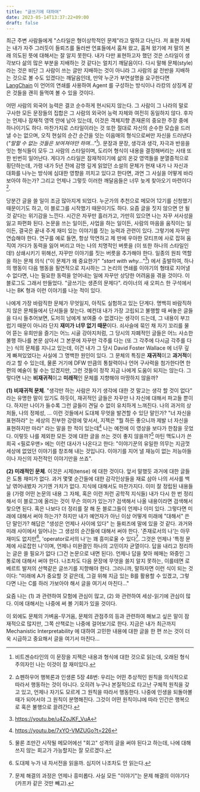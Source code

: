 ```yaml
---
title: "글쓰기에 대하여"
date: 2023-05-14T13:37:22+09:00
draft: false
---
```


최근 주변 사람들에게 "스타일은 형이상학적인 문제"라고 말하고 다닌다. 저 표현 자체는 내가 자주 그러듯이 들뢰즈를 둘러싼 언표들에서 훔쳐 왔고, 훔쳐 왔기에 저 말의 본래 의도된 뜻에 대해서는 잘 알지 못한다. 내가 다만 표현하고자 했던 것은 스타일이 생각보다 삶의 많은 부분을 지배하는 것 같다는 얼치기 깨달음이다. 다시 말해 문체(style)라는 것은 비단 그 사람이 쓰는 글만 지배하는 것이 아니라 그 사람의 삶 전반을 지배하는 것으로 볼 수도 있겠다는 깨달음인데, 만약 누군가 부연설명을 요구한다면 [LangChain](https://github.com/hwchase17/langchain) 이 언어의 연쇄를 사용하여 Agent 를 구성하는 방식이나 라캉의 상징계 같은 것들을 괜히 들먹여 볼 수 있을 것이다.

어떤 사람의 외국어 능력은 결코 순수하게 현시되지 않는다. 그 사람이 그 나라의 말로 구사한 모든 문장들의 집합은 그 사람의 외국어 능력 자체와 여전히 동일하지 않다. 후자는 언제나 잠재적 영역 안에 남아 있는데, 이것은 객체지향 존재론의 중요한 주장 중에 하나이기도 하다. 마찬가지로 스타일이라는 것 또한 절대로 자신의 순수한 모습을 드러낼 수는 없으며, 오직 현실의 순간 순간을 잇는 이음매의 형식으로써만 자신을 드러낸다 (*"말할 수 없는 것들은 보여져야만 하며..."*[^1]). 문장과 문장, 생각과 생각, 자극과 반응을 잇는 형식들이 모두 그 사람의 스타일이며, 도리어 형식이 내용을 결정해버리는 사태 또한 빈번히 일어난다. 게다가 스타일은 잠재적이기에 삶의 온갖 영역들을 분열증적으로 횡단하는데, 가령 내가 5년 전에 감명 깊게 읽었던 소설의 문체가 현재 내가 나 자신과 대화를 나누는 방식에 심대한 영향을 끼치고 있다고 한다면, 과연 그 사실을 어떻게 바라보아야 하는가? 그리고 언제나 그렇듯 이러한 깨달음들은 너무 늦게 찾아오기 마련이다[^2].

당분간 글을 쓸 일이 조금 많아지게 되었다. 누군가의 추천으로 메모어 12기를 신청했기 때문이기도 하고, 이 블로그를 시작했기 때문이기도 하다. 요즘 글을 짓지 않으면 안 될 것 같다는 위기감을 느낀다. 시간은 자꾸만 흘러가고, 가만히 있으면 나는 자꾸 서사성을 잃고 파편화 된다. 논문을 쓰는 일이든, 사업을 하는 일이든, 사람의 마음을 움직이는 일이든, 결국은 끝내 주게 재미 있는 이야기를 짓는 능력과 관련이 있다. 그렇기에 자꾸만 연습해야 한다. 연구를 예로 들면, 항상 막연하고 제 딴에 우아한 모티프에 사로 잡혀 움직여 가다가 동력을 잃어 버리고 마는 나의 치명적인 버릇을 (이 또한 하나의 스타일인데!) 상쇄시키기 위해선, 자꾸만 이야기를 짓는 버릇을 추가해야 한다. 일종의 원죄 역할을 하는 문제 의식 ("이 문제가 왜 중요한가" *"start with why..."*[^3]) 에서 출발하여, 하나의 행동이 다음 행동을 필연적으로 지시하는 그 논리의 연쇄를 이야기의 형태로 지어낼 수 없다면, 나는 필요한 동력을 얻어내는 일에 자꾸만 상당한 어려움을 겪을 것이다. 이 블로그도 그래서 만들었다. "글쓰기는 생존의 문제다". 라이너의 새 오피스 한 구석에서 나는 BK 형과 이런 이야기를 나눈 적이 있다.

나에게 가장 바람직한 문체가 무엇일지, 아직도 실험하고 있는 단계다. 명백히 바람직하지 않은 문체들에서 단서들을 찾는다. 예컨대 내가 가장 고립되고 불행할 때 써놓은 글들을 다시 들추어보면, 도저히 남에게 보여줄 수 없겠다는 생각이 드는데, 그 내용이 부끄럽기 때문이 아니라 단지 **재미가 너무 없기 때문**이다. 쇠사슬에 묶인 채 자기 꼬리를 물어 뜯는 유희만을 즐기는 어느 시골 강아지처럼, 그 당시의 자폐적인 글들은 어느 사소한 불행 하나를 본문 삼아서 그 본문에 자꾸만 각주를 다는 (또 그 각주에 다시금 각주를 다는) 식의 문체를 지니고 있는데, 이건 내가 그 당시 David Foster Wallace 에 너무 깊게 빠져있었다는 사실에 그 명백한 원인이 있다. 그 문체의 특징은 **재귀적**이고 **과거적**이라고 할 수 있는데, 물론 거기에 DFW 만큼의 통찰력이나 언어 구사력을 첨가한다면 한 편의 예술이 될 수는 있겠지만, 그런 것들이 정작 지금 나에게 도움이 되지는 않는다. 그렇다면 나는 **비재귀적**이고 **미래적**인 문체를 지향해야 마땅하지 않을까?

**(1) 비재귀적 문체**. "생각만 하는 사람은 자기 생각에 대한 것 말고는 생각 할 것이 없다" 라는 유명한 말이 있기도 하듯이, 재귀적인 글들은 자꾸만 나 자신에 대해서 파고들 뿐이다. 하지만 나이가 들수록 그런 글들이 견딜 수 없이 유치하게 느껴진다. 나의 과거의 상처들, 나의 정체성, ... 이런 것들에서 도대체 무엇을 발견할 수 있단 말인가? "너 자신을 표현하라" 는 세상의 진부한 강령에 맞서서, 지젝은 "뭘 하든 좋으니까 제발 너 자신을 표현하지만 마라" 라는 말을 한 적이 있는데[^4] 나는 예전에 이 영상을 보다가 한참을 웃었다. 이렇듯 나를 제외한 모든 것에 대한 글을 쓰는 것이 좋지 않을까?[^5] 마틴 맥도나가 쓴 희곡 <필로우맨> 에는 이런 대사가 나온다고 한다: "이야기꾼의 유일한 의무는 지금껏 세상에 없었던 이야기를 창조해 내는 것입니다. 이야기를 지어 낼 재능이 없는 저능아들이나 자신의 자전적인 이야기만을 쓰죠".

**(2) 미래적인 문체**. 이것은 시제(tense) 에 대한 것이다. 앞서 말했듯 과거에 대한 글들은 도통 재미가 없다. 과거 몇몇 순간들에 대한 감각인상들을 재료 삼아 나의 서사를 백날 엮어내봤자 거기엔 가치가 없다. 지식에 대해서도 마찬가지다. 이미 잘 정립된 내용들을 (가령 어떤 논문의 내용 그 자체, 혹은 이런 저런 공학적 지식들) 내가 다시 한 번 정리해서 이 블로그에 올리는 것이 무슨 의미가 있는가? 검색해서 나올 내용이라면 검색해서 찾으면 된다. 혹은 나보다 더 정리를 잘 해 둔 블로그들이 언제나 이미 있다. 그렇다면 미래에 대해서 써야 하는가? 하지만 내가 예언자가 아닌 이상 어떻게 미래에 "대해서" 쓴단 말인가? 해답은 "생성은 언제나 사이에 있다" 는 들뢰즈에 말에 있을 것 같다. 과거와 미래 사이에서 일어나는 그 생성의 순간들에 대해서 써야 한다. '존재로서의 나'는 아무 재미도 없지만[^6], 'operator로서의 나'는 꽤 흥미로울 수 있다[^7]. 그것은 언제나 '특정 문제에 사로잡힌 나'이며, 언제나 미완결인 하나의 고민이자 균열이다. 답을 내리고 정리하는 글은 쓸 필요가 없다 (그건 논문으로 내면 된다). 언제나 답을 찾아 헤매는 와중인 그 통로에 대해서 써야 한다. 나조차도 다음 문장에 무엇을 쓸지 알지 못하는, 이를테면 로베르트 발저의 산책같은 글쓰기를 지향해야 한다. 그러니까, 말하자면 이런 식이 되는 것이다: "미래에 A가 중요할 것 같은데, 그걸 위해 지금 있는 B를 활용할 수 있겠고, 그렇다면 나는 C를 하러 가보아야 해서 글을 여기서 마친다..."

요즘 나는 (1) 과 관련하여 모험에 관심이 많고, (2) 와 관련하여 세상-읽기에 관심이 많다. 이에 대해서는 나중에 써 볼 기회가 있을 것이다.

이 외에도 문체의 가벼움-무거움, 문체의 관점주의 등과 관련하여 해보고 싶은 말이 잠재적으로 많지만, 그쪽 산책로는 나중에 걸어보기로 한다. 지금은 내가 최근까지 Mechanistic Interpretability 에 대하여 고민한 내용에 대한 글을 한 편 쓰는 것이 더욱 시급하고 중요해서 글을 여기서 마친다...


[^1]: 비트겐슈타인의 이 문장을 지젝은 내용과 형식에 대한 것으로 읽는데, 오래된 형식주의자인[^8] 나는 이것이 참 재미있다.

[^2]: 쇼펜하우어 행복론과 인생론 5장 48번: 우리는 어떤 추상적인 원칙을 의식적으로 따라서 행동하는 것이 아니다. 오히려 누구나 본질적으로 타고난 구체적 원칙을 갖고 있고, 언제나 자기도 모르게 그 원칙을 따라서 행동한다. 나중에 인생을 되돌아볼 때가 되어서야 그 원칙이 분명해진다. 그것이 어떤 원칙이냐에 따라 인간은 행복으로 혹은 불행으로 끌려간다.

[^3]: https://youtu.be/u4ZoJKF_VuA

[^4]: https://youtu.be/7xYO-VMZUGo?t=226

[^5]: 물론 조만간 시작될 메모어에선 "회고" 성격의 글을 써야 된다고 하는데, 나에 대해 쓰지 않는 회고가 가능할지는 잘 모르겠다.

[^6]: 도대체 누가 내 자서전을 읽을까. 심지어 나조차도 안 읽는다.

[^7]: 문제 해결의 과정은 언제나 흥미롭다. 사실 모든 "이야기"는 문제 해결의 이야기다 (카프카 같은 것만 빼고).

[^8]: 내가 오래 전에 나 스스로를 형식주의자라고 생각하기 시작했을 때 (올바른 단어를 선택한 것인지는 잘 모르겠지만) 나는 이런 것들을 마음에 두고 있었다: 예컨대 내 안에 있는 사랑의 보편적인 형식이야말로 본질적인 것이지, 내가 실제로 사랑하게 된 그 대상은 참을 수 없을 만큼 우연적이다 (누구나 아는 사실이다). 그런데 이는 고통에 대해서도 마찬가지이다. 실은 난 그 당시 앓고 있던 고통에서 해방되기 위해 이런 생각들을 한 것인데, 이를테면 좋지 않은 기억의 내용에 주목할 것이 아니라 그 기억이 고통을 유발하게 만드는 진화심리학적이고 뇌과학적인 형식에 주목할 일이라고 자꾸만 자신을 설득하려 했다. 


